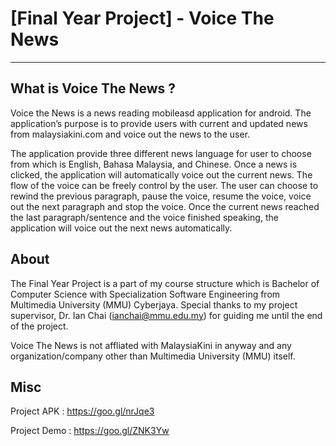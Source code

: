 # [Final Year Project] - Voice The News
--------------------------------------

What is Voice The News ?
------
Voice the News is a news reading mobileasd application for android. The application’s purpose is to provide users with 
current and updated news from malaysiakini.com and voice out the news to the user. 

The application provide three different news language for user to choose from which is English, Bahasa Malaysia, and Chinese. Once a news is clicked, the application will automatically voice out the current news. The flow of the voice can be freely control by the user. The user can choose to rewind the previous paragraph, pause the voice, resume the voice, voice out the next paragraph and stop the voice. Once the current news reached the last paragraph/sentence and the voice finished speaking, the application will voice out the next news automatically.

About
-----
The Final Year Project is a part of my course structure which is Bachelor of Computer Science with Specialization Software Engineering from Multimedia University (MMU) Cyberjaya. Special thanks to my project supervisor, Dr. Ian Chai (ianchai@mmu.edu.my) for guiding me until the end of the project.

Voice The News is not affliated with MalaysiaKini in anyway and any organization/company other than Multimedia University (MMU) itself.

Misc
------
Project APK : https://goo.gl/nrJqe3

Project Demo : https://goo.gl/ZNK3Yw

